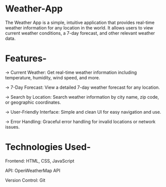# Weather-App

The Weather App is a simple, intuitive application that provides real-time weather information for any location in the world. It allows users to view current weather conditions, a 7-day forecast, and other relevant weather data.

# Features-

-> Current Weather: Get real-time weather information including temperature, humidity, wind speed, and more.

-> 7-Day Forecast: View a detailed 7-day weather forecast for any location.

-> Search by Location: Search weather information by city name, zip code, or geographic coordinates.

-> User-Friendly Interface: Simple and clean UI for easy navigation and use.

-> Error Handling: Graceful error handling for invalid locations or network issues.

# Technologies Used-

Frontend: HTML, CSS, JavaScript

API: OpenWeatherMap API

Version Control: Git
